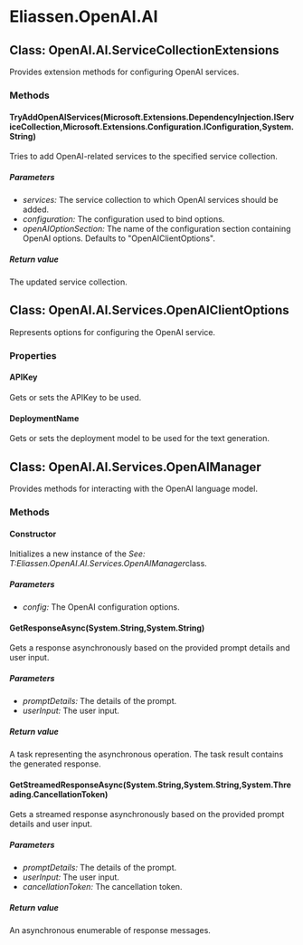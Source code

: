 ﻿# Eliassen.OpenAI.AI


## Class: OpenAI.AI.ServiceCollectionExtensions
Provides extension methods for configuring OpenAI services. 

### Methods


#### TryAddOpenAIServices(Microsoft.Extensions.DependencyInjection.IServiceCollection,Microsoft.Extensions.Configuration.IConfiguration,System.String)
Tries to add OpenAI-related services to the specified service collection. 


##### Parameters
* *services:* The service collection to which OpenAI services should be added.
* *configuration:* The configuration used to bind options.
* *openAIOptionSection:* The name of the configuration section containing OpenAI options. Defaults to "OpenAIClientOptions".




##### Return value
The updated service collection.



## Class: OpenAI.AI.Services.OpenAIClientOptions
Represents options for configuring the OpenAI service. 

### Properties

#### APIKey
Gets or sets the APIKey to be used.
#### DeploymentName
Gets or sets the deployment model to be used for the text generation.

## Class: OpenAI.AI.Services.OpenAIManager
Provides methods for interacting with the OpenAI language model. 

### Methods


#### Constructor
Initializes a new instance of the 
 *See: T:Eliassen.OpenAI.AI.Services.OpenAIManager*class. 


##### Parameters
* *config:* The OpenAI configuration options.




#### GetResponseAsync(System.String,System.String)
Gets a response asynchronously based on the provided prompt details and user input. 


##### Parameters
* *promptDetails:* The details of the prompt.
* *userInput:* The user input.




##### Return value
A task representing the asynchronous operation. The task result contains the generated response.



#### GetStreamedResponseAsync(System.String,System.String,System.Threading.CancellationToken)
Gets a streamed response asynchronously based on the provided prompt details and user input. 


##### Parameters
* *promptDetails:* The details of the prompt.
* *userInput:* The user input.
* *cancellationToken:* The cancellation token.




##### Return value
An asynchronous enumerable of response messages.

